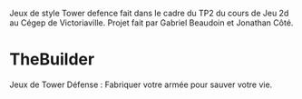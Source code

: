 Jeux de style Tower defence  fait dans le cadre du TP2 du cours de Jeu 2d au Cégep de Victoriaville. Projet fait par Gabriel Beaudoin et Jonathan Côté.

# TheBuilder
Jeux de Tower Défense : Fabriquer votre armée pour sauver votre vie.
